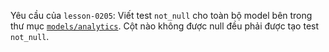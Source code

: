 Yêu cầu của `lesson-0205`: Viết test `not_null` cho toàn bộ model bên trong thư mục [`models/analytics`](../models/analytics). Cột nào không được null đều phải được tạo test `not_null`.